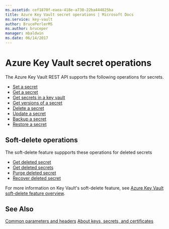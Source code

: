 ```yaml
---
ms.assetid: cef1870f-eaea-418e-a730-22ba444825ba
title: Azure Key Vault secret operations | Microsoft Docs
ms.service: key-vault
author: BrucePerlerMS
ms.author: bruceper
manager: mbaldwin
ms.date: 06/14/2017
---
```

# Azure Key Vault secret operations

The Azure Key Vault REST API supports the following operations for secrets.

- [Set a secret](../../docs-ref-autogen/keyvault/SetSecret.yml)
- [Get a secret](../../docs-ref-autogen/keyvault/GetSecret.yml)
- [Get secrets in a key vault](../../docs-ref-autogen/keyvault/GetSecrets.yml)
- [Get versions of a secret](../../docs-ref-autogen/keyvault/GetSecretVersions.yml)
- [Delete a secret](../../docs-ref-autogen/keyvault/DeleteSecret.yml)
- [Update a secret](../../docs-ref-autogen/keyvault/UpdateSecret.yml)
- [Backup a secret](../../docs-ref-autogen/keyvault/BackupSecret.yml)
- [Restore a secret](../../docs-ref-autogen/keyvault/RestoreSecret.yml)

## Soft-delete operations

The soft-delete feature suppports these operations for deleted secrets

- [Get deleted secret](../../docs-ref-autogen/keyvault/GetDeletedSecret.yml)
- [Get deleted secrets](../../docs-ref-autogen/keyvault/GetDeletedSecrets.yml)
- [Purge deleted secret](../../docs-ref-autogen/keyvault/PurgeDeletedSecret.yml)
- [Recover deleted secret](../../docs-ref-autogen/keyvault/RecoverDeletedSecret.yml)

For more information on Key Vault's soft-delete feature, see [Azure Key Vault soft-delete feature overview](https://docs.microsoft.com/azure/key-vault/key-vault-ovw-soft-delete).

## See Also
[Common parameters and headers](common-parameters-and-headers.md)
[About keys, secrets, and certificates](about-keys--secrets-and-certificates.md)
